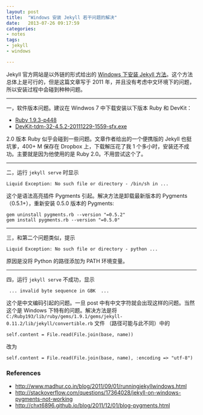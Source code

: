 ```yaml
---
layout: post
title:  "Windows 安装 Jekyll 若干问题的解决"
date:   2013-07-26 09:17:59
categories: 
- notes 
tags:
- jekyll
- windows

---
```


Jekyll 官方网站是以外链的形式给出的 [Windows 下安装 Jekyll 方法](http://www.madhur.co.in/blog/2011/09/01/runningjekyllwindows.html)。这个方法总体上是可行的，但是这篇文章写于 2011 年，并且没有考虑中文环境下的问题，所以安装过程中会碰到种种问题。

---

一，软件版本问题。建议在 Windwos 7 中下载安装以下版本 Ruby 和 DevKit：

* [Ruby 1.9.3-p448](http://dl.bintray.com/oneclick/rubyinstaller/rubyinstaller-1.9.3-p448.exe?direct)
* [DevKit-tdm-32-4.5.2-20111229-1559-sfx.exe](https://github.com/downloads/oneclick/rubyinstaller/DevKit-tdm-32-4.5.2-20111229-1559-sfx.exe)

2.0 版本 Ruby 似乎会碰到一些问题。文章作者给出的一个便携版的 Jekyll 也挺坑爹，400+ M 保存在 Dropbox 上，下载解压花了我 1 个多小时，安装还不成功。主要就是因为他使用的是 Ruby 2.0。不用尝试这个了。

---

二，运行 `jekyll serve` 时显示

	Liquid Exception: No such file or directory - /bin/sh in ...

这个是语法高亮插件 Pygments 引起。解决方法是卸载最新版本的 Pygments （0.5.1+），重新安装 0.5.0 版本的 Pygments:

	gem uninstall pygments.rb --version "=0.5.2"
	gem install pygments.rb --version "=0.5.0"

---

三，和第二个问题类似，提示

	Liquid Exception: No such file or directory - python ...

原因是没将 Python 的路径添加为 PATH 环境变量。

---

四，运行 `jekyll serve` 不成功，显示

	 ... invalid byte sequence in GBK  ...

这个是中文编码引起的问题。一旦 post 中有中文字符就会出现这样的问题。当然这个是 Windows 下特有的问题。解决方法是将 `C:/Ruby193/lib/ruby/gems/1.9.1/gems/jekyll-0.11.2/lib/jekyll/convertible.rb` 文件 （路径可能与此不同）中的 

	self.content = File.read(File.join(base, name)) 

改为

	self.content = File.read(File.join(base, name), :encoding => "utf-8")

### References 

* <http://www.madhur.co.in/blog/2011/09/01/runningjekyllwindows.html>
* <http://stackoverflow.com/questions/17364028/jekyll-on-windows-pygments-not-working>
*  <http://chxt6896.github.io/blog/2011/12/01/blog-pygments.html>